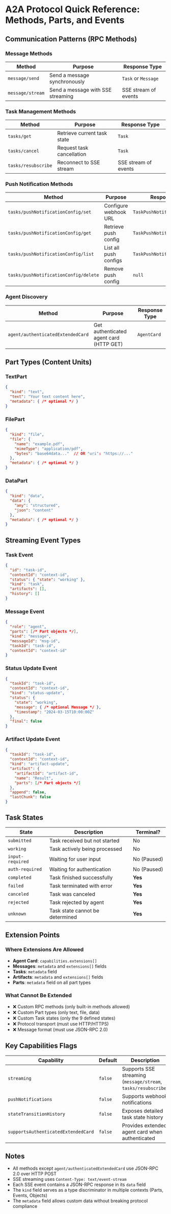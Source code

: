 # A2A Protocol Quick Reference: Methods, Parts, and Events

## Communication Patterns (RPC Methods)

### Message Methods
| Method | Purpose | Response Type |
|--------|---------|---------------|
| `message/send` | Send a message synchronously | `Task` or `Message` |
| `message/stream` | Send a message with SSE streaming | SSE stream of events |

### Task Management Methods
| Method | Purpose | Response Type |
|--------|---------|---------------|
| `tasks/get` | Retrieve current task state | `Task` |
| `tasks/cancel` | Request task cancellation | `Task` |
| `tasks/resubscribe` | Reconnect to SSE stream | SSE stream of events |

### Push Notification Methods
| Method | Purpose | Response Type |
|--------|---------|---------------|
| `tasks/pushNotificationConfig/set` | Configure webhook URL | `TaskPushNotificationConfig` |
| `tasks/pushNotificationConfig/get` | Retrieve push config | `TaskPushNotificationConfig` |
| `tasks/pushNotificationConfig/list` | List all push configs | `TaskPushNotificationConfig[]` |
| `tasks/pushNotificationConfig/delete` | Remove push config | `null` |

### Agent Discovery
| Method | Purpose | Response Type |
|--------|---------|---------------|
| `agent/authenticatedExtendedCard` | Get authenticated agent card (HTTP GET) | `AgentCard` |

## Part Types (Content Units)

### TextPart
```json
{
  "kind": "text",
  "text": "Your text content here",
  "metadata": { /* optional */ }
}
```

### FilePart
```json
{
  "kind": "file",
  "file": {
    "name": "example.pdf",
    "mimeType": "application/pdf",
    "bytes": "base64data..."  // OR "uri": "https://..."
  },
  "metadata": { /* optional */ }
}
```

### DataPart
```json
{
  "kind": "data",
  "data": {
    "any": "structured",
    "json": "content"
  },
  "metadata": { /* optional */ }
}
```

## Streaming Event Types

### Task Event
```json
{
  "id": "task-id",
  "contextId": "context-id",
  "status": { "state": "working" },
  "kind": "task",
  "artifacts": [],
  "history": []
}
```

### Message Event
```json
{
  "role": "agent",
  "parts": [/* Part objects */],
  "kind": "message",
  "messageId": "msg-id",
  "taskId": "task-id",
  "contextId": "context-id"
}
```

### Status Update Event
```json
{
  "taskId": "task-id",
  "contextId": "context-id",
  "kind": "status-update",
  "status": {
    "state": "working",
    "message": { /* optional Message */ },
    "timestamp": "2024-03-15T10:00:00Z"
  },
  "final": false
}
```

### Artifact Update Event
```json
{
  "taskId": "task-id",
  "contextId": "context-id",
  "kind": "artifact-update",
  "artifact": {
    "artifactId": "artifact-id",
    "name": "Result",
    "parts": [/* Part objects */]
  },
  "append": false,
  "lastChunk": false
}
```

## Task States

| State | Description | Terminal? |
|-------|-------------|-----------|
| `submitted` | Task received but not started | No |
| `working` | Task actively being processed | No |
| `input-required` | Waiting for user input | No (Paused) |
| `auth-required` | Waiting for authentication | No (Paused) |
| `completed` | Task finished successfully | **Yes** |
| `failed` | Task terminated with error | **Yes** |
| `canceled` | Task was canceled | **Yes** |
| `rejected` | Task rejected by agent | **Yes** |
| `unknown` | Task state cannot be determined | **Yes** |

## Extension Points

### Where Extensions Are Allowed
- **Agent Card**: `capabilities.extensions[]`
- **Messages**: `metadata` and `extensions[]` fields
- **Tasks**: `metadata` field
- **Artifacts**: `metadata` and `extensions[]` fields
- **Parts**: `metadata` field on all part types

### What Cannot Be Extended
- ❌ Custom RPC methods (only built-in methods allowed)
- ❌ Custom Part types (only text, file, data)
- ❌ Custom Task states (only the 9 defined states)
- ❌ Protocol transport (must use HTTP/HTTPS)
- ❌ Message format (must use JSON-RPC 2.0)

## Key Capabilities Flags

| Capability | Default | Description |
|------------|---------|-------------|
| `streaming` | `false` | Supports SSE streaming (`message/stream`, `tasks/resubscribe`) |
| `pushNotifications` | `false` | Supports webhook notifications |
| `stateTransitionHistory` | `false` | Exposes detailed task state history |
| `supportsAuthenticatedExtendedCard` | `false` | Provides extended agent card when authenticated |

## Notes

- All methods except `agent/authenticatedExtendedCard` use JSON-RPC 2.0 over HTTP POST
- SSE streaming uses `Content-Type: text/event-stream`
- Each SSE event contains a JSON-RPC response in its `data` field
- The `kind` field serves as a type discriminator in multiple contexts (Parts, Events, Objects)
- The `metadata` field allows custom data without breaking protocol compliance